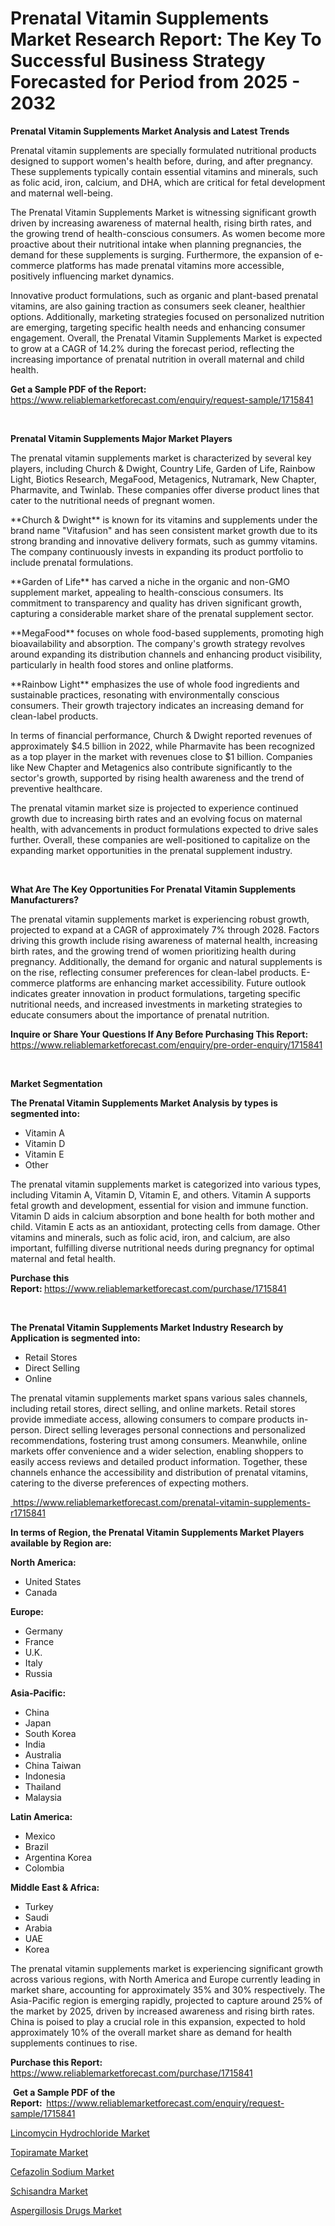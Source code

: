 <p><h1>Prenatal Vitamin Supplements Market Research Report: The Key To Successful Business Strategy Forecasted for Period from 2025 - 2032</h1></p><p><strong>Prenatal Vitamin Supplements Market Analysis and Latest Trends</strong></p>
<p><p>Prenatal vitamin supplements are specially formulated nutritional products designed to support women's health before, during, and after pregnancy. These supplements typically contain essential vitamins and minerals, such as folic acid, iron, calcium, and DHA, which are critical for fetal development and maternal well-being. </p><p>The Prenatal Vitamin Supplements Market is witnessing significant growth driven by increasing awareness of maternal health, rising birth rates, and the growing trend of health-conscious consumers. As women become more proactive about their nutritional intake when planning pregnancies, the demand for these supplements is surging. Furthermore, the expansion of e-commerce platforms has made prenatal vitamins more accessible, positively influencing market dynamics. </p><p>Innovative product formulations, such as organic and plant-based prenatal vitamins, are also gaining traction as consumers seek cleaner, healthier options. Additionally, marketing strategies focused on personalized nutrition are emerging, targeting specific health needs and enhancing consumer engagement. Overall, the Prenatal Vitamin Supplements Market is expected to grow at a CAGR of 14.2% during the forecast period, reflecting the increasing importance of prenatal nutrition in overall maternal and child health.</p></p>
<p><strong>Get a Sample PDF of the Report:&nbsp;</strong> <a href="https://www.reliablemarketforecast.com/enquiry/request-sample/1715841?utm_campaign=1134&utm_medium=2&utm_source=Github&utm_content=ia&utm_term=08032025&utm_id=prenatal-vitamin-supplements">https://www.reliablemarketforecast.com/enquiry/request-sample/1715841</a></p>
<p>&nbsp;</p>
<p><strong>Prenatal Vitamin Supplements Major Market Players</strong></p>
<p><p>The prenatal vitamin supplements market is characterized by several key players, including Church & Dwight, Country Life, Garden of Life, Rainbow Light, Biotics Research, MegaFood, Metagenics, Nutramark, New Chapter, Pharmavite, and Twinlab. These companies offer diverse product lines that cater to the nutritional needs of pregnant women.</p><p>**Church & Dwight** is known for its vitamins and supplements under the brand name "Vitafusion" and has seen consistent market growth due to its strong branding and innovative delivery formats, such as gummy vitamins. The company continuously invests in expanding its product portfolio to include prenatal formulations.</p><p>**Garden of Life** has carved a niche in the organic and non-GMO supplement market, appealing to health-conscious consumers. Its commitment to transparency and quality has driven significant growth, capturing a considerable market share of the prenatal supplement sector.</p><p>**MegaFood** focuses on whole food-based supplements, promoting high bioavailability and absorption. The company's growth strategy revolves around expanding its distribution channels and enhancing product visibility, particularly in health food stores and online platforms.</p><p>**Rainbow Light** emphasizes the use of whole food ingredients and sustainable practices, resonating with environmentally conscious consumers. Their growth trajectory indicates an increasing demand for clean-label products.</p><p>In terms of financial performance, Church & Dwight reported revenues of approximately $4.5 billion in 2022, while Pharmavite has been recognized as a top player in the market with revenues close to $1 billion. Companies like New Chapter and Metagenics also contribute significantly to the sector's growth, supported by rising health awareness and the trend of preventive healthcare.</p><p>The prenatal vitamin market size is projected to experience continued growth due to increasing birth rates and an evolving focus on maternal health, with advancements in product formulations expected to drive sales further. Overall, these companies are well-positioned to capitalize on the expanding market opportunities in the prenatal supplement industry.</p></p>
<p>&nbsp;</p>
<p><strong>What Are The Key Opportunities For Prenatal Vitamin Supplements Manufacturers?</strong></p>
<p><p>The prenatal vitamin supplements market is experiencing robust growth, projected to expand at a CAGR of approximately 7% through 2028. Factors driving this growth include rising awareness of maternal health, increasing birth rates, and the growing trend of women prioritizing health during pregnancy. Additionally, the demand for organic and natural supplements is on the rise, reflecting consumer preferences for clean-label products. E-commerce platforms are enhancing market accessibility. Future outlook indicates greater innovation in product formulations, targeting specific nutritional needs, and increased investments in marketing strategies to educate consumers about the importance of prenatal nutrition.</p></p>
<p><strong>Inquire or Share Your Questions If Any Before Purchasing This Report:</strong> <a href="https://www.reliablemarketforecast.com/enquiry/pre-order-enquiry/1715841?utm_campaign=1134&utm_medium=2&utm_source=Github&utm_content=ia&utm_term=08032025&utm_id=prenatal-vitamin-supplements">https://www.reliablemarketforecast.com/enquiry/pre-order-enquiry/1715841</a></p>
<p>&nbsp;</p>
<p><strong>Market Segmentation</strong></p>
<p><strong>The Prenatal Vitamin Supplements Market Analysis by types is segmented into:</strong></p>
<p><ul><li>Vitamin A</li><li>Vitamin D</li><li>Vitamin E</li><li>Other</li></ul></p>
<p><p>The prenatal vitamin supplements market is categorized into various types, including Vitamin A, Vitamin D, Vitamin E, and others. Vitamin A supports fetal growth and development, essential for vision and immune function. Vitamin D aids in calcium absorption and bone health for both mother and child. Vitamin E acts as an antioxidant, protecting cells from damage. Other vitamins and minerals, such as folic acid, iron, and calcium, are also important, fulfilling diverse nutritional needs during pregnancy for optimal maternal and fetal health.</p></p>
<p><strong>Purchase this Report:&nbsp;</strong><a href="https://www.reliablemarketforecast.com/purchase/1715841?utm_campaign=1134&utm_medium=2&utm_source=Github&utm_content=ia&utm_term=08032025&utm_id=prenatal-vitamin-supplements">https://www.reliablemarketforecast.com/purchase/1715841</a></p>
<p>&nbsp;</p>
<p><strong>The Prenatal Vitamin Supplements Market Industry Research by Application is segmented into:</strong></p>
<p><ul><li>Retail Stores</li><li>Direct Selling</li><li>Online</li></ul></p>
<p><p>The prenatal vitamin supplements market spans various sales channels, including retail stores, direct selling, and online markets. Retail stores provide immediate access, allowing consumers to compare products in-person. Direct selling leverages personal connections and personalized recommendations, fostering trust among consumers. Meanwhile, online markets offer convenience and a wider selection, enabling shoppers to easily access reviews and detailed product information. Together, these channels enhance the accessibility and distribution of prenatal vitamins, catering to the diverse preferences of expecting mothers.</p></p>
<p><a href="https://www.reliablemarketforecast.com/prenatal-vitamin-supplements-r1715841?utm_campaign=1134&utm_medium=2&utm_source=Github&utm_content=ia&utm_term=08032025&utm_id=prenatal-vitamin-supplements">&nbsp;https://www.reliablemarketforecast.com/prenatal-vitamin-supplements-r1715841</a></p>
<p><strong>In terms of Region, the Prenatal Vitamin Supplements Market Players available by Region are:</strong></p>
<p>
    <p> <strong> North America: </strong>
        <ul>
            <li>United States</li>
            <li>Canada</li>
        </ul>
        </p> 
    <p> <strong> Europe: </strong>
        <ul>
            <li>Germany</li>
            <li>France</li>
            <li>U.K.</li>
            <li>Italy</li>
            <li>Russia</li>
        </ul>
        </p> 
    <p> <strong> Asia-Pacific: </strong>
        <ul>
            <li>China</li>
            <li>Japan</li>
            <li>South Korea</li>
            <li>India</li>
            <li>Australia</li>
            <li>China Taiwan</li>
            <li>Indonesia</li>
            <li>Thailand</li>
            <li>Malaysia</li>
        </ul>
        </p> 
    <p> <strong> Latin America: </strong>
        <ul>
            <li>Mexico</li>
            <li>Brazil</li>
            <li>Argentina Korea</li>
            <li>Colombia</li>
        </ul>
        </p> 
    <p> <strong> Middle East & Africa: </strong>
        <ul>
            <li>Turkey</li>
            <li>Saudi</li>
            <li>Arabia</li>
            <li>UAE</li>
            <li>Korea</li>
        </ul>
    </p>
    </p>
<p><p>The prenatal vitamin supplements market is experiencing significant growth across various regions, with North America and Europe currently leading in market share, accounting for approximately 35% and 30% respectively. The Asia-Pacific region is emerging rapidly, projected to capture around 25% of the market by 2025, driven by increased awareness and rising birth rates. China is poised to play a crucial role in this expansion, expected to hold approximately 10% of the overall market share as demand for health supplements continues to rise.</p></p>
<p><strong>Purchase this Report: </strong><a href="https://www.reliablemarketforecast.com/purchase/1715841?utm_campaign=1134&utm_medium=2&utm_source=Github&utm_content=ia&utm_term=08032025&utm_id=prenatal-vitamin-supplements">https://www.reliablemarketforecast.com/purchase/1715841</a></p>
<p>&nbsp;<strong>Get a Sample PDF of the Report:&nbsp;&nbsp;</strong><a href="https://www.reliablemarketforecast.com/enquiry/request-sample/1715841?utm_campaign=1134&utm_medium=2&utm_source=Github&utm_content=ia&utm_term=08032025&utm_id=prenatal-vitamin-supplements">https://www.reliablemarketforecast.com/enquiry/request-sample/1715841</a></p>
<p><strong></strong></p>
<p><p><a href="https://github.com/kuziaaring40/Market-Research-Report-List-1/blob/main/lincomycin-hydrochloride-market.md?utm_campaign=1134&utm_medium=2&utm_source=Github&utm_content=ia&utm_term=08032025&utm_id=prenatal-vitamin-supplements">Lincomycin Hydrochloride Market</a></p><p><a href="https://github.com/hoganemken50/Market-Research-Report-List-1/blob/main/topiramate-market.md?utm_campaign=1134&utm_medium=2&utm_source=Github&utm_content=ia&utm_term=08032025&utm_id=prenatal-vitamin-supplements">Topiramate Market</a></p><p><a href="https://github.com/alablisepah/Market-Research-Report-List-1/blob/main/cefazolin-sodium-market.md?utm_campaign=1134&utm_medium=2&utm_source=Github&utm_content=ia&utm_term=08032025&utm_id=prenatal-vitamin-supplements">Cefazolin Sodium Market</a></p><p><a href="https://github.com/bauzolesco/Market-Research-Report-List-1/blob/main/schisandra-market.md?utm_campaign=1134&utm_medium=2&utm_source=Github&utm_content=ia&utm_term=08032025&utm_id=prenatal-vitamin-supplements">Schisandra Market</a></p><p><a href="https://github.com/ujanoandryvw/Market-Research-Report-List-1/blob/main/aspergillosis-drugs-market.md?utm_campaign=1134&utm_medium=2&utm_source=Github&utm_content=ia&utm_term=08032025&utm_id=prenatal-vitamin-supplements">Aspergillosis Drugs Market</a></p></p>
